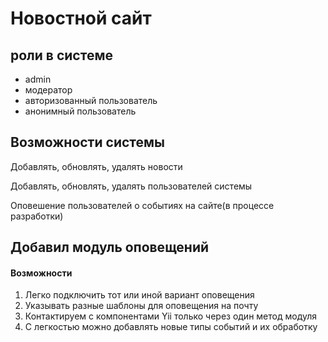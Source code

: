 <h1>Новостной сайт</h1>
<p>
 <h2>роли в системе</h2>
    <ul>
<li>admin</li>
<li>модератор</li>
<li>авторизованный пользователь</li>
<li>анонимный пользователь</li>
</ul>
   </p>

<h2>Возможности системы</h2>
<p>Добавлять, обновлять, удалять новости</p>
<p>Добавлять, обновлять, удалять пользователей системы</p>
<p>Оповешение пользователей о событиях на сайте(в процессе разработки)</p>

<h2>Добавил модуль оповещений</h2>
<h4>Возможности</h4>
<ol>
<li>Легко подключить тот или иной вариант оповещения</li>
<li>Указывать разные шаблоны для оповещения на почту</li>
<li>Контактируем с компонентами Yii только через один метод модуля</li>
<li>С легкостью можно добавлять новые типы событий и их обработку</li>
</ol>